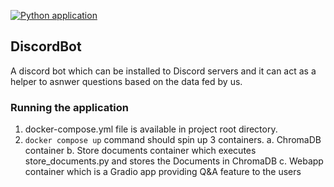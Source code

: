 [![Python application](https://github.com/bnarasimha/DiscordBot/actions/workflows/python-app.yml/badge.svg)](https://github.com/bnarasimha/DiscordBot/actions/workflows/python-app.yml)

## DiscordBot
A discord bot which can be installed to Discord servers and it can act as a helper to asnwer questions based on the data fed by us.

### Running the application

1. docker-compose.yml file is available in project root directory.
2. ```docker compose up``` command should spin up 3 containers.
    a. ChromaDB container
    b. Store documents container which executes store_documents.py and stores the Documents in ChromaDB
    c. Webapp container which is a Gradio app providing Q&A feature to the users
